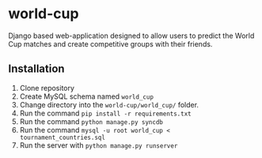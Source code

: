 world-cup
=========

Django based web-application designed to allow users to predict the World Cup matches and create competitive groups with their friends.

Installation
-------------
1. Clone repository
2. Create MySQL schema named ``world_cup``
3. Change directory into the ``world-cup/world_cup/`` folder.
4. Run the command ``pip install -r requirements.txt``
5. Run the command ``python manage.py syncdb``
6. Run the command ``mysql -u root world_cup < tournament_countries.sql``
7. Run the server with ``python manage.py runserver``
